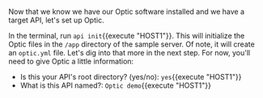 Now that we know we have our Optic software installed and we have a target API, let's set up Optic.

In the terminal, run `api init`{{execute "HOST1"}}. This will initialize the Optic files in the `/app` directory of the sample server. Of note, it will create an `optic.yml` file. Let's dig into that more in the next step. For now, you'll need to give Optic a little information:

- Is this your API's root directory? (yes/no): `yes`{{execute "HOST1"}}
- What is this API named?: `Optic demo`{{execute "HOST1"}}